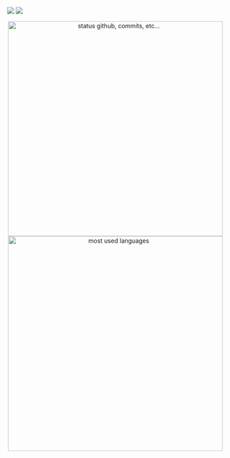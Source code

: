 <img src="https://github.com/sourabmaity/sourabmaity/blob/main/header_.png" >
<img src="https://user-images.githubusercontent.com/73097560/115834477-dbab4500-a447-11eb-908a-139a6edaec5c.gif"></a>

<p align="center">
    <img alt="status github, commits, etc..." width="500px" src="https://github-readme-stats.vercel.app/api?username=Hamed-Nikbakht&count_private=true&show_icons=true&custom_title=Github&theme=algolia&bg_color=0,000000,130F40&layout=compact&border_radius=8"
    />
    <img alt="most used languages" width="500px" src="https://github-readme-stats.vercel.app/api/top-langs/?username=Hamed-Nikbakht&count_private=true&theme=algolia&bg_color=0,000000,130F40&layout=compact&border_radius=8&langs_count=20&hide=hack,swift,kotlin,objective-c"/>
</p>

